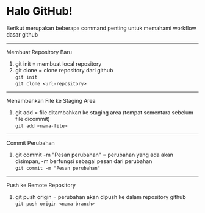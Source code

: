 # Halo GitHub!

Berikut merupakan beberapa command penting untuk memahami workflow dasar github

---

Membuat Repository Baru
1. git init = membuat local repository
2. git clone <url-repository> = clone repository dari github <br/>
``` git init ``` <br/>
``` git clone <url-repository> ```

---

Menambahkan File ke Staging Area
1. git add <nama-file> = file ditambahkan ke staging area (tempat sementara sebelum file dicommit) <br/>
``` git add <nama-file> ```

---

Commit Perubahan
1. git commit -m "Pesan perubahan" = perubahan yang ada akan disimpan, -m berfungsi sebagai pesan dari perubahan <br/>
``` git commit -m "Pesan perubahan" ```

---

Push ke Remote Repository
1. git push origin <nama-branch> = perubahan akan dipush ke dalam repository github <br/>
``` git push origin <nama-branch> ```